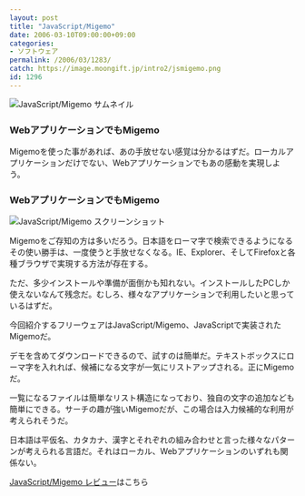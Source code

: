 ```yaml
---
layout: post
title: "JavaScript/Migemo"
date: 2006-03-10T09:00:00+09:00
categories:
- ソフトウェア
permalink: /2006/03/1283/
catch: https://image.moongift.jp/intro2/jsmigemo.png
id: 1296
---
```

 ![JavaScript/Migemo サムネイル](https://image.moongift.jp/intro2/jsmigemo.t.png "JavaScript/Migemo サムネイル")
  

### WebアプリケーションでもMigemo
  
Migemoを使った事があれば、あの手放せない感覚は分かるはずだ。ローカルアプリケーションだけでない、Webアプリケーションでもあの感動を実現しよう。  
<!--more-->  

### WebアプリケーションでもMigemo
  

![JavaScript/Migemo スクリーンショット](https://image.moongift.jp/intro2/jsmigemo.png "JavaScript/Migemo スクリーンショット")

  

Migemoをご存知の方は多いだろう。日本語をローマ字で検索できるようになるその使い勝手は、一度使うと手放せなくなる。IE、Explorer、そしてFirefoxと各種ブラウザで実現する方法が存在する。

  

ただ、多少インストールや準備が面倒かも知れない。インストールしたPCしか使えないなんて残念だ。むしろ、様々なアプリケーションで利用したいと思っているはずだ。

  

今回紹介するフリーウェアはJavaScript/Migemo、JavaScriptで実装されたMigemoだ。

  

デモを含めてダウンロードできるので、試すのは簡単だ。テキストボックスにローマ字を入れれば、候補になる文字が一気にリストアップされる。正にMigemoだ。

  

一覧になるファイルは簡単なリスト構造になっており、独自の文字の追加なども簡単にできる。サーチの趣が強いMigemoだが、この場合は入力候補的な利用が考えられそうだ。

  

日本語は平仮名、カタカナ、漢字とそれぞれの組み合わせと言った様々なパターンが考えられる言語だ。それはローカル、Webアプリケーションのいずれも関係ない。

  

[JavaScript/Migemo レビュー](http://fw.moongift.jp/review/i-1308.html)はこちら

